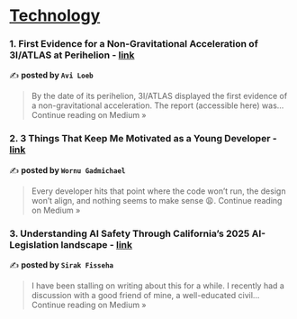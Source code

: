 
<h1><a href=https://medium.com/tag/technology/recommended target="_blank" rel="noopener noreferrer">Technology</a></h1>
<h3>1. First Evidence for a Non-Gravitational Acceleration of 3I/ATLAS at Perihelion - <a href="https://avi-loeb.medium.com/first-evidence-for-a-non-gravitational-acceleration-of-3i-atlas-at-perihelion-2698f6a453fe?source=rss------technology-5" target="_blank" rel="noopener noreferrer">link</a></h3>

✍️ **posted by `Avi Loeb`**

<blockquote>By the date of its perihelion, 3I/ATLAS displayed the first evidence of a non-gravitational acceleration. The report (accessible here) was…
Continue reading on Medium »</blockquote>

<h3>2.  3 Things That Keep Me Motivated as a Young Developer - <a href="https://medium.com/@Wornugadmicahel/3-things-that-keep-me-motivated-as-a-young-developer-f089066f528e?source=rss------technology-5" target="_blank" rel="noopener noreferrer">link</a></h3>

✍️ **posted by `Wornu Gadmichael `**

<blockquote>Every developer hits that point where the code won’t run, the design won’t align, and nothing seems to make sense 😩.
Continue reading on Medium »</blockquote>

<h3>3. Understanding AI Safety Through California’s 2025 AI-Legislation landscape - <a href="https://medium.com/@sikuthegunners55/understanding-ai-safety-through-californias-2025-ai-legislation-landscape-9eedc682b844?source=rss------technology-5" target="_blank" rel="noopener noreferrer">link</a></h3>

✍️ **posted by `Sirak Fisseha `**

<blockquote>I have been stalling on writing about this for a while. I recently had a discussion with a good friend of mine, a well-educated civil…
Continue reading on Medium »</blockquote>

